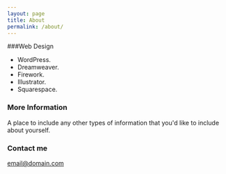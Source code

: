 ```yaml
---
layout: page
title: About
permalink: /about/
---
```


###Web Design
- WordPress.
- Dreamweaver.
- Firework.
- Illustrator.
- Squarespace.

### More Information

A place to include any other types of information that you'd like to include about yourself. 

### Contact me

[email@domain.com](mailto:email@domain.com)
